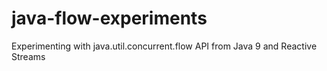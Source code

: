# java-flow-experiments
Experimenting with java.util.concurrent.flow API from Java 9 and Reactive Streams
